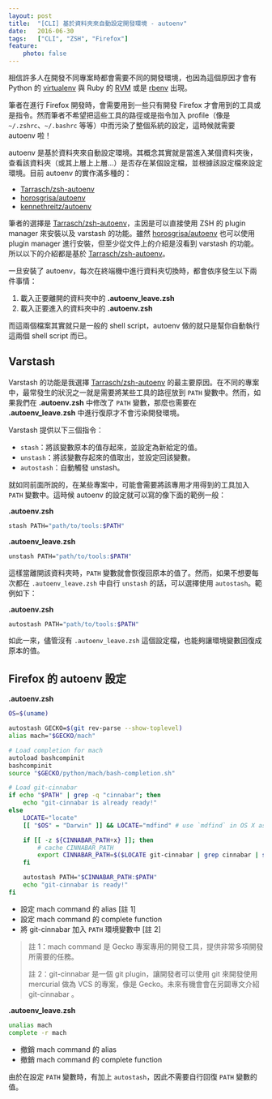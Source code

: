 ```yaml
---
layout: post
title:  "[CLI] 基於資料夾來自動設定開發環境 - autoenv"
date:   2016-06-30
tags:   ["CLI", "ZSH", "Firefox"]
feature:
    photo: false 
---
```


相信許多人在開發不同專案時都會需要不同的開發環境，也因為這個原因才會有 Python 的 [virtualenv](https://virtualenv.pypa.io/en/stable/) 與 Ruby 的 [RVM](http://rvm.io/) 或是 [rbenv](http://rbenv.org/) 出現。

筆者在進行 Firefox 開發時，會需要用到一些只有開發 Firefox 才會用到的工具或是指令。然而筆者不希望把這些工具的路徑或是指令加入 profile（像是 `~/.zshrc`、`~/.bashrc` 等等）中而污染了整個系統的設定，這時候就需要 autoenv 啦！

autoenv 是基於資料夾來自動設定環境。其概念其實就是當進入某個資料夾後，查看該資料夾（或其上層上上層...）是否存在某個設定檔，並根據該設定檔來設定環境。目前 autoenv 的實作滿多種的：

- [Tarrasch/zsh-autoenv](https://github.com/Tarrasch/zsh-autoenv)
- [horosgrisa/autoenv](https://github.com/horosgrisa/autoenv)
- [kennethreitz/autoenv](https://github.com/kennethreitz/autoenv)

筆者的選擇是 [Tarrasch/zsh-autoenv](https://github.com/Tarrasch/zsh-autoenv)，主因是可以直接使用 ZSH 的 plugin manager 來安裝以及 varstash 的功能。雖然 [horosgrisa/autoenv](https://github.com/horosgrisa/autoenv) 也可以使用 plugin manager 進行安裝，但至少從文件上的介紹是沒看到 varstash 的功能。所以以下的介紹都是基於 [Tarrasch/zsh-autoenv](https://github.com/Tarrasch/zsh-autoenv)。

一旦安裝了 autoenv，每次在終端機中進行資料夾切換時，都會依序發生以下兩件事情：

1. 載入正要離開的資料夾中的 **.autoenv_leave.zsh**
2. 載入正要進入的資料夾中的 **.autoenv.zsh**

而這兩個檔案其實就只是一般的 shell script，autoenv 做的就只是幫你自動執行這兩個 shell script 而已。

## Varstash

Varstash 的功能是我選擇 [Tarrasch/zsh-autoenv](https://github.com/Tarrasch/zsh-autoenv) 的最主要原因。在不同的專案中，最常發生的狀況之一就是需要將某些工具的路徑放到 `PATH` 變數中。然而，如果我們在 **.autoenv.zsh** 中修改了 `PATH` 變數，那麼也需要在 **.autoenv_leave.zsh** 中進行復原才不會污染開發環境。

Varstash 提供以下三個指令：

- `stash`：將該變數原本的值存起來，並設定為新給定的值。
- `unstash`：將該變數存起來的值取出，並設定回該變數。
- `autostash`：自動觸發 unstash。

就如同前面所說的，在某些專案中，可能會需要將該專用才用得到的工具加入 `PATH` 變數中。這時候 autoenv 的設定就可以寫的像下面的範例一般：

**.autoenv.zsh**

```zsh
stash PATH="path/to/tools:$PATH"
```
**.autoenv_leave.zsh**

```zsh
unstash PATH="path/to/tools:$PATH"
```

這樣當離開該資料夾時，`PATH` 變數就會恢復回原本的值了。然而，如果不想要每次都在 `.autoenv_leave.zsh` 中自行 `unstash` 的話，可以選擇使用 `autostash`。範例如下：

**.autoenv.zsh**

```zsh
autostash PATH="path/to/tools:$PATH"
```

如此一來，儘管沒有 `.autoenv_leave.zsh` 這個設定檔，也能夠讓環境變數回復成原本的值。


## Firefox 的 autoenv 設定

**.autoenv.zsh**

```sh
OS=$(uname)

autostash GECKO=$(git rev-parse --show-toplevel)
alias mach="$GECKO/mach"

# Load completion for mach
autoload bashcompinit
bashcompinit
source "$GECKO/python/mach/bash-completion.sh"

# Load git-cinnabar
if echo "$PATH" | grep -q "cinnabar"; then
	echo "git-cinnabar is already ready!"
else
	LOCATE="locate"
	[[ "$OS" = "Darwin" ]] && LOCATE="mdfind" # use `mdfind` in OS X as locate

	if [[ -z ${CINNABAR_PATH+x} ]]; then
		# cache CINNABAR_PATH
		export CINNABAR_PATH=$($LOCATE git-cinnabar | grep cinnabar | sort | head -n 1)
	fi

	autostash PATH="$CINNABAR_PATH:$PATH"
	echo "git-cinnabar is ready!"
fi
```

- 設定 mach command 的 alias [註 1]
- 設定 mach command 的 complete function
- 將 git-cinnabar 加入 `PATH` 環境變數中 [註 2]

> 註 1：mach command 是 Gecko 專案專用的開發工具，提供非常多項開發所需要的任務。
>
> 註 2：git-cinnabar 是一個 git plugin，讓開發者可以使用 git 來開發使用 mercurial 做為 VCS 的專案，像是 Gecko。未來有機會會在另闢專文介紹 git-cinnabar 。

**.autoenv_leave.zsh**

```sh
unalias mach
complete -r mach
```

- 撤銷 mach command 的 alias
- 撤銷 mach command 的 complete function

由於在設定 `PATH` 變數時，有加上 `autostash`，因此不需要自行回復 `PATH` 變數的值。
